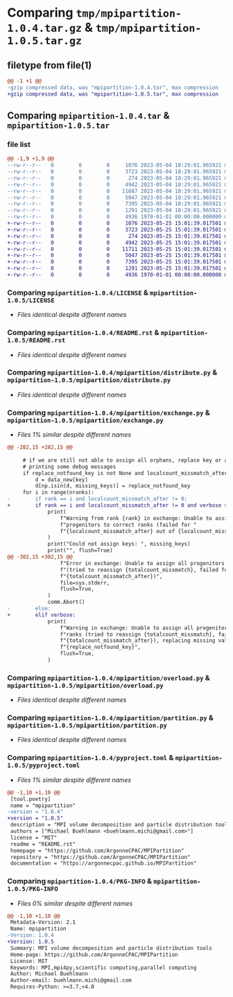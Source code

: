 # Comparing `tmp/mpipartition-1.0.4.tar.gz` & `tmp/mpipartition-1.0.5.tar.gz`

## filetype from file(1)

```diff
@@ -1 +1 @@
-gzip compressed data, was "mpipartition-1.0.4.tar", max compression
+gzip compressed data, was "mpipartition-1.0.5.tar", max compression
```

## Comparing `mpipartition-1.0.4.tar` & `mpipartition-1.0.5.tar`

### file list

```diff
@@ -1,9 +1,9 @@
--rw-r--r--   0        0        0     1076 2023-05-04 18:29:01.965921 mpipartition-1.0.4/LICENSE
--rw-r--r--   0        0        0     3723 2023-05-04 18:29:01.965921 mpipartition-1.0.4/README.rst
--rw-r--r--   0        0        0      274 2023-05-04 18:29:01.965921 mpipartition-1.0.4/mpipartition/__init__.py
--rw-r--r--   0        0        0     4942 2023-05-04 18:29:01.965921 mpipartition-1.0.4/mpipartition/distribute.py
--rw-r--r--   0        0        0    11687 2023-05-04 18:29:01.965921 mpipartition-1.0.4/mpipartition/exchange.py
--rw-r--r--   0        0        0     5047 2023-05-04 18:29:01.965921 mpipartition-1.0.4/mpipartition/overload.py
--rw-r--r--   0        0        0     7395 2023-05-04 18:29:01.965921 mpipartition-1.0.4/mpipartition/partition.py
--rw-r--r--   0        0        0     1291 2023-05-04 18:29:01.965921 mpipartition-1.0.4/pyproject.toml
--rw-r--r--   0        0        0     4936 1970-01-01 00:00:00.000000 mpipartition-1.0.4/PKG-INFO
+-rw-r--r--   0        0        0     1076 2023-05-25 15:01:39.017501 mpipartition-1.0.5/LICENSE
+-rw-r--r--   0        0        0     3723 2023-05-25 15:01:39.017501 mpipartition-1.0.5/README.rst
+-rw-r--r--   0        0        0      274 2023-05-25 15:01:39.017501 mpipartition-1.0.5/mpipartition/__init__.py
+-rw-r--r--   0        0        0     4942 2023-05-25 15:01:39.017501 mpipartition-1.0.5/mpipartition/distribute.py
+-rw-r--r--   0        0        0    11711 2023-05-25 15:01:39.017501 mpipartition-1.0.5/mpipartition/exchange.py
+-rw-r--r--   0        0        0     5047 2023-05-25 15:01:39.017501 mpipartition-1.0.5/mpipartition/overload.py
+-rw-r--r--   0        0        0     7395 2023-05-25 15:01:39.017501 mpipartition-1.0.5/mpipartition/partition.py
+-rw-r--r--   0        0        0     1291 2023-05-25 15:01:39.017501 mpipartition-1.0.5/pyproject.toml
+-rw-r--r--   0        0        0     4936 1970-01-01 00:00:00.000000 mpipartition-1.0.5/PKG-INFO
```

### Comparing `mpipartition-1.0.4/LICENSE` & `mpipartition-1.0.5/LICENSE`

 * *Files identical despite different names*

### Comparing `mpipartition-1.0.4/README.rst` & `mpipartition-1.0.5/README.rst`

 * *Files identical despite different names*

### Comparing `mpipartition-1.0.4/mpipartition/distribute.py` & `mpipartition-1.0.5/mpipartition/distribute.py`

 * *Files identical despite different names*

### Comparing `mpipartition-1.0.4/mpipartition/exchange.py` & `mpipartition-1.0.5/mpipartition/exchange.py`

 * *Files 1% similar despite different names*

```diff
@@ -282,15 +282,15 @@
 
     # if we are still not able to assign all orphans, replace key or abort after
     # printing some debug messages
     if replace_notfound_key is not None and localcount_missmatch_after > 0:
         d = data_new[key]
         d[np.isin(d, missing_keys)] = replace_notfound_key
     for i in range(nranks):
-        if rank == i and localcount_missmatch_after != 0:
+        if rank == i and localcount_missmatch_after != 0 and verbose > 1:
             print(
                 f"Warning from rank {rank} in exchange: Unable to assign all "
                 f"progenitors to correct ranks (failed for "
                 f"{localcount_missmatch_after} out of {localcount_missmatch})"
             )
             print("Could not assign keys: ", missing_keys)
             print("", flush=True)
@@ -302,15 +302,15 @@
                 f"Error in exchange: Unable to assign all progenitors to correct ranks "
                 f"(tried to reassign {totalcount_missmatch}, failed for "
                 f"{totalcount_missmatch_after})",
                 file=sys.stderr,
                 flush=True,
             )
             comm.Abort()
-        else:
+        elif verbose:
             print(
                 f"Warning in exchange: Unable to assign all progenitors to correct "
                 f"ranks (tried to reassign {totalcount_missmatch}, failed for "
                 f"{totalcount_missmatch_after}), replacing missing values with "
                 f"{replace_notfound_key}",
                 flush=True,
             )
```

### Comparing `mpipartition-1.0.4/mpipartition/overload.py` & `mpipartition-1.0.5/mpipartition/overload.py`

 * *Files identical despite different names*

### Comparing `mpipartition-1.0.4/mpipartition/partition.py` & `mpipartition-1.0.5/mpipartition/partition.py`

 * *Files identical despite different names*

### Comparing `mpipartition-1.0.4/pyproject.toml` & `mpipartition-1.0.5/pyproject.toml`

 * *Files 1% similar despite different names*

```diff
@@ -1,10 +1,10 @@
 [tool.poetry]
 name = "mpipartition"
-version = "1.0.4"
+version = "1.0.5"
 description = "MPI volume decomposition and particle distribution tools"
 authors = ["Michael Buehlmann <buehlmann.michi@gmail.com>"]
 license = "MIT"
 readme = "README.rst"
 homepage = "https://github.com/ArgonneCPAC/MPIPartition"
 repository = "https://github.com/ArgonneCPAC/MPIPartition"
 documentation = "https://argonnecpac.github.io/MPIPartition"
```

### Comparing `mpipartition-1.0.4/PKG-INFO` & `mpipartition-1.0.5/PKG-INFO`

 * *Files 0% similar despite different names*

```diff
@@ -1,10 +1,10 @@
 Metadata-Version: 2.1
 Name: mpipartition
-Version: 1.0.4
+Version: 1.0.5
 Summary: MPI volume decomposition and particle distribution tools
 Home-page: https://github.com/ArgonneCPAC/MPIPartition
 License: MIT
 Keywords: MPI,mpi4py,scientific computing,parallel computing
 Author: Michael Buehlmann
 Author-email: buehlmann.michi@gmail.com
 Requires-Python: >=3.7,<4.0
```

